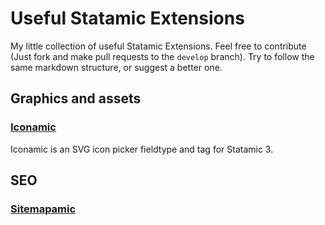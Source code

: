 # Useful Statamic Extensions
My little collection of useful Statamic Extensions.  Feel free to contribute (Just fork and make pull requests to the `develop` branch).  Try to follow the same markdown structure, or suggest a better one.

## Graphics and assets

### [Iconamic](https://statamic.com/addons/mity-digital/iconamic)
Iconamic is an SVG icon picker fieldtype and tag for Statamic 3.

## SEO

### [Sitemapamic](https://statamic.com/addons/mity-digital/sitemapamic)


